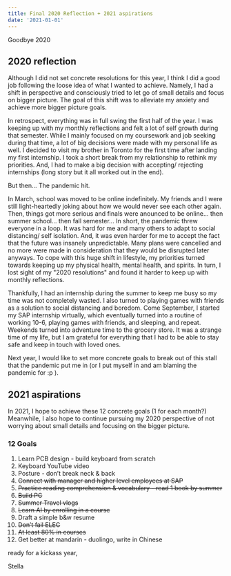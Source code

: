 ```yaml
---
title: Final 2020 Reflection + 2021 aspirations
date: '2021-01-01'
---
```


Goodbye 2020

## 2020 reflection

Although I did not set concrete resolutions for this year, I think I did a good job following the loose idea of what I wanted to achieve. Namely, I had a shift in perspective and consciously tried to let go of small details and focus on bigger picture. The goal of this shift was to alleviate my anxiety and achieve more bigger picture goals.

In retrospect, everything was in full swing the first half of the year. I was keeping up with my monthly reflections and felt a lot of self growth during that semester. While I mainly focused on my coursework and job seeking during that time, a lot of big decisions were made with my personal life as well. I decided to visit my brother in Toronto for the first time after landing my first internship. I took a short break from my relationship to rethink my priorities. And, I had to make a big decision with accepting/ rejecting internships (long story but it all worked out in the end).

But then... The pandemic hit.

In March, school was moved to be online indefinitely. My friends and I were still light-heartedly joking about how we would never see each other again. Then, things got more serious and finals were anounced to be online... then summer school... then fall semester... In short, the pandemic threw everyone in a loop. It was hard for me and many others to adapt to social distancing/ self isolation. And, it was even harder for me to accept the fact that the future was insanely unpredictable. Many plans were cancelled and no more were made in consideration that they would be disrupted later anyways. To cope with this huge shift in lifestyle, my priorities turned towards keeping up my physical health, mental health, and spirits. In turn, I lost sight of my "2020 resolutions" and found it harder to keep up with monthly reflections.

Thankfully, I had an internship during the summer to keep me busy so my time was not completely wasted. I also turned to playing games with friends as a solution to social distancing and boredom. Come September, I started my SAP internship virtually, which eventually turned into a routine of working 10-6, playing games with friends, and sleeping, and repeat. Weekends turned into adventure time to the grocery store. It was a strange time of my life, but I am grateful for everything that I had to be able to stay safe and keep in touch with loved ones.

Next year, I would like to set more concrete goals to break out of this stall that the pandemic put me in (or I put myself in and am blaming the pandemic for :p ).

## 2021 aspirations

In 2021, I hope to achieve these 12 concrete goals (1 for each month?) Meanwhile, I also hope to continue pursuing my 2020 perspective of not worrying about small details and focusing on the bigger picture.

### 12 Goals

1. Learn PCB design - build keyboard from scratch
2. Keyboard YouTube video
3. Posture - don’t break neck & back
4. ~~Connect with manager and higher level employees at SAP~~
5. ~~Practice reading comprehension & vocabulary - read 1 book by summer~~
6. ~~Build PC~~
7. ~~Summer Travel vlogs~~
8. ~~Learn AI by enrolling in a course~~
9. Draft a simple b&w resume
10. ~~Don’t fail ELEC~~
11. ~~At least 80% in courses~~
12. Get better at mandarin - duolingo, write in Chinese

ready for a kickass year,

Stella
